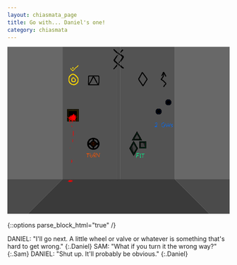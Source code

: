 ```yaml
---
layout: chiasmata_page
title: Go with... Daniel's one!
category: chiasmata
---
```


![045](/chiasmata/images/narrative/046.gif)

{::options parse_block_html="true" /}
<div class="dialogue">
DANIEL: "I'll go next. A little wheel or valve or whatever is something that's hard to get wrong."
{:.Daniel}
SAM: "What if you turn it the wrong way?"
{:.Sam}
DANIEL: "Shut up. It'll probably be obvious."
{:.Daniel}</div>